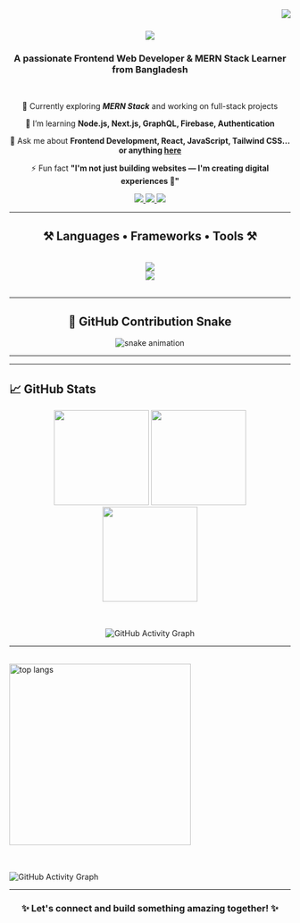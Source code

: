 <img align="right" src="https://visitor-badge.laobi.icu/badge?page_id=iktushar01.iktushar01" />

<h1 align="center">
  <img src="https://readme-typing-svg.herokuapp.com/?font=Righteous&size=35&center=true&vCenter=true&width=500&height=70&duration=4000&lines=Hi+There!+👋;+I'm+Tushar!;" />
</h1>

<h3 align="center">A passionate Frontend Web Developer & MERN Stack Learner from Bangladesh</h3>

<br/>

<div align="center">
 
 🔭 Currently exploring ***MERN Stack*** and working on full-stack projects  
 
 🌱 I’m learning **Node.js, Next.js, GraphQL, Firebase, Authentication**  

 💬 Ask me about **Frontend Development, React, JavaScript, Tailwind CSS... or anything [here](https://github.com/iktushar01/iktushar01/issues)**  

 ⚡ Fun fact **"I'm not just building websites — I'm creating digital experiences 🚀"**
 
 </div>
 
<div align="center"> 
  <a href="mailto:iktushar01@gmail.com">
    <img src="https://img.shields.io/badge/Gmail-333333?style=for-the-badge&logo=gmail&logoColor=red" />
  </a>
  <a href="https://www.facebook.com/iktushar01" target="_blank">
    <img src="https://img.shields.io/badge/Facebook-0866FF?style=for-the-badge&logo=facebook&logoColor=white" />
  </a>
  <a href="https://iktushar01.netlify.app/" target="_blank">
     <img src="https://img.shields.io/badge/Portfolio-FF5722?style=for-the-badge&logo=todoist&logoColor=white" /> 
  </a>
</div>

 <hr/>
 
<h2 align="center">⚒️ Languages • Frameworks • Tools ⚒️</h2>
<br/>
<div align="center">
    <img src="https://skillicons.dev/icons?i=html,css,javascript,react,tailwind,nodejs,express,mongodb,firebase,nextjs,python,c" /><br>
    <img src="https://skillicons.dev/icons?i=git,github,vscode,figma,postman,netlify,vercel,linux,windows,notion" /><br>
</div>

<br/>
<hr/>

<h2 align="center">🐍 GitHub Contribution Snake</h2>
<p align="center">
  <img src="https://github.com/iktushar01/iktushar01/blob/output/github-contribution-grid-snake.svg" alt="snake animation" />
</p>

<hr/>

---

## 📈 GitHub Stats
<div align="center">

  <img height="170em" src="https://github-readme-stats.vercel.app/api?username=iktushar01&show_icons=true&theme=radical&count_private=true" />
  <img height="170em" src="https://github-readme-streak-stats.herokuapp.com?user=iktushar01&theme=radical" />
  <img height="170em" src="https://github-readme-stats.vercel.app/api/top-langs/?username=iktushar01&layout=compact&theme=radical" />

  <br/><br/>
  <img src="https://github-readme-activity-graph.vercel.app/graph?username=iktushar01&theme=radical&hide_border=true" alt="GitHub Activity Graph" />
</div>

---

<br/>
  <img width=325 align="center" src="https://github-readme-stats.vercel.app/api/top-langs/?username=iktushar01&hide=HTML&langs_count=8&layout=compact&theme=radical&border_radius=10" alt="top langs" />

<br/><br/>
  <img src="https://github-readme-activity-graph.vercel.app/graph?username=iktushar01&theme=radical&hide_border=true" alt="GitHub Activity Graph" />
</div>

<hr/>

<h3 align="center">✨ Let's connect and build something amazing together! ✨</h3>

